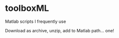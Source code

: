 toolboxML
=========

Matlab scripts I frequently use

Download as archive, unzip, add to Matlab path... one!
